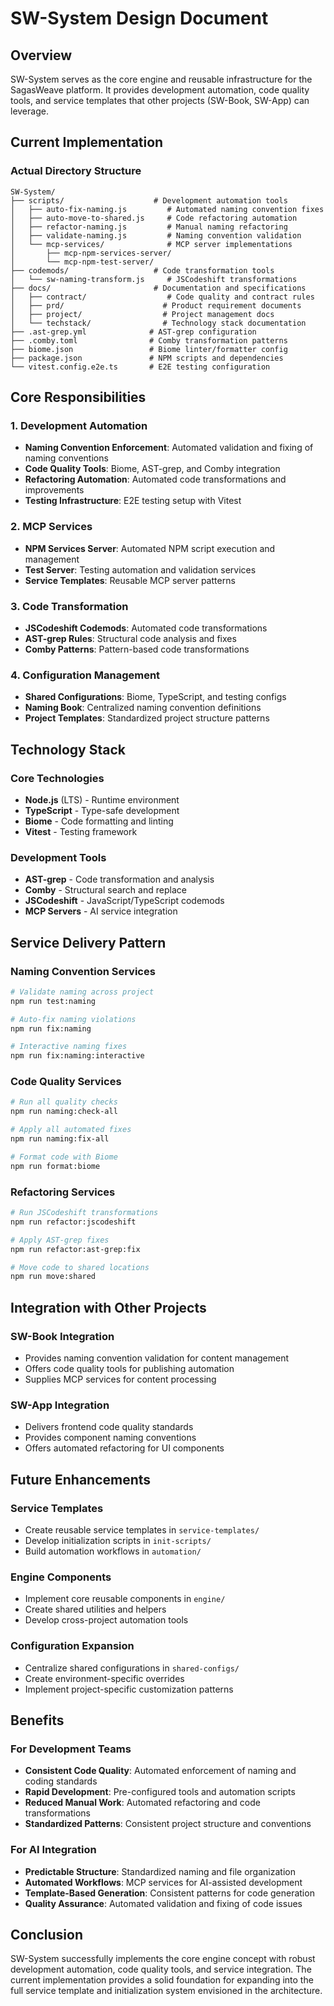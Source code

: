 # SW-System Design Document

## Overview

SW-System serves as the core engine and reusable infrastructure for the SagasWeave platform. It provides development automation, code quality tools, and service templates that other projects (SW-Book, SW-App) can leverage.

## Current Implementation

### Actual Directory Structure
```
SW-System/
├── scripts/                    # Development automation tools
│   ├── auto-fix-naming.js         # Automated naming convention fixes
│   ├── auto-move-to-shared.js     # Code refactoring automation
│   ├── refactor-naming.js         # Manual naming refactoring
│   ├── validate-naming.js         # Naming convention validation
│   └── mcp-services/              # MCP server implementations
│       ├── mcp-npm-services-server/
│       └── mcp-npm-test-server/
├── codemods/                   # Code transformation tools
│   └── sw-naming-transform.js     # JSCodeshift transformations
├── docs/                       # Documentation and specifications
│   ├── contract/                  # Code quality and contract rules
│   ├── prd/                      # Product requirement documents
│   ├── project/                  # Project management docs
│   └── techstack/                # Technology stack documentation
├── .ast-grep.yml              # AST-grep configuration
├── .comby.toml                # Comby transformation patterns
├── biome.json                 # Biome linter/formatter config
├── package.json               # NPM scripts and dependencies
└── vitest.config.e2e.ts       # E2E testing configuration
```

## Core Responsibilities

### 1. Development Automation
- **Naming Convention Enforcement**: Automated validation and fixing of naming conventions
- **Code Quality Tools**: Biome, AST-grep, and Comby integration
- **Refactoring Automation**: Automated code transformations and improvements
- **Testing Infrastructure**: E2E testing setup with Vitest

### 2. MCP Services
- **NPM Services Server**: Automated NPM script execution and management
- **Test Server**: Testing automation and validation services
- **Service Templates**: Reusable MCP server patterns

### 3. Code Transformation
- **JSCodeshift Codemods**: Automated code transformations
- **AST-grep Rules**: Structural code analysis and fixes
- **Comby Patterns**: Pattern-based code transformations

### 4. Configuration Management
- **Shared Configurations**: Biome, TypeScript, and testing configs
- **Naming Book**: Centralized naming convention definitions
- **Project Templates**: Standardized project structure patterns

## Technology Stack

### Core Technologies
- **Node.js** (LTS) - Runtime environment
- **TypeScript** - Type-safe development
- **Biome** - Code formatting and linting
- **Vitest** - Testing framework

### Development Tools
- **AST-grep** - Code transformation and analysis
- **Comby** - Structural search and replace
- **JSCodeshift** - JavaScript/TypeScript codemods
- **MCP Servers** - AI service integration

## Service Delivery Pattern

### Naming Convention Services
```bash
# Validate naming across project
npm run test:naming

# Auto-fix naming violations
npm run fix:naming

# Interactive naming fixes
npm run fix:naming:interactive
```

### Code Quality Services
```bash
# Run all quality checks
npm run naming:check-all

# Apply all automated fixes
npm run naming:fix-all

# Format code with Biome
npm run format:biome
```

### Refactoring Services
```bash
# Run JSCodeshift transformations
npm run refactor:jscodeshift

# Apply AST-grep fixes
npm run refactor:ast-grep:fix

# Move code to shared locations
npm run move:shared
```

## Integration with Other Projects

### SW-Book Integration
- Provides naming convention validation for content management
- Offers code quality tools for publishing automation
- Supplies MCP services for content processing

### SW-App Integration
- Delivers frontend code quality standards
- Provides component naming conventions
- Offers automated refactoring for UI components

## Future Enhancements

### Service Templates
- Create reusable service templates in `service-templates/`
- Develop initialization scripts in `init-scripts/`
- Build automation workflows in `automation/`

### Engine Components
- Implement core reusable components in `engine/`
- Create shared utilities and helpers
- Develop cross-project automation tools

### Configuration Expansion
- Centralize shared configurations in `shared-configs/`
- Create environment-specific overrides
- Implement project-specific customization patterns

## Benefits

### For Development Teams
- **Consistent Code Quality**: Automated enforcement of naming and coding standards
- **Rapid Development**: Pre-configured tools and automation scripts
- **Reduced Manual Work**: Automated refactoring and code transformations
- **Standardized Patterns**: Consistent project structure and conventions

### For AI Integration
- **Predictable Structure**: Standardized naming and file organization
- **Automated Workflows**: MCP services for AI-assisted development
- **Template-Based Generation**: Consistent patterns for code generation
- **Quality Assurance**: Automated validation and fixing of code issues

## Conclusion

SW-System successfully implements the core engine concept with robust development automation, code quality tools, and service integration. The current implementation provides a solid foundation for expanding into the full service template and initialization system envisioned in the architecture.
